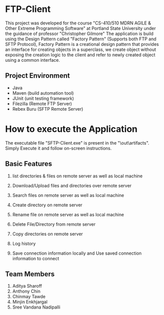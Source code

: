 

# FTP-Client

This project was developed for the course "CS-410/510 MDRN AGILE & Other Extreme Programming Software" at Portland State University under the guidance of professor "Christopher Gilmore"
The application is build using the Design Pattern called "Factory Pattern" (Supports both FTP and SFTP Protocol),
Factory Pattern is a creational design pattern that provides an interface for creating objects in a superclass, 
we create object without exposing the creation logic to the client and refer to newly created object using a common interface.

## Project Environment 
* Java
* Maven (build automation tool)
* JUnit (unit testing framework)
* Filezilla (Remote FTP Server)
* Rebex Buru (SFTP Remote Server)

# How to execute the Application
The executable file "SFTP-Client.exe" is present in the "\out\artifacts". Simply Execute it and follow on-screen instructions.

## Basic Features

1. list directories & files on remote server as well as local machine

2. Download/Upload files and directories over remote server

3. Search files on remote server as well as local machine

4. Create directory on remote server

5. Rename file on remote server as well as local machine

6. Delete File/Directory from remote server

7. Copy directories on remote server

8. Log history

9. Save connection information locally and Use saved connection information to connect

## Team Members
  
  1. Aditya Sharoff
  2. Anthony Chin
  3. Chinmay Tawde
  4. Minjin Enkhjargal
  5. Sree Vandana Nadipalli

